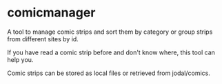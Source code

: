 comicmanager
============

A tool to manage comic strips and sort them by category or group strips from different sites by id.

If you have read a comic strip before and don't know where, this tool can help you.

Comic strips can be stored as local files or retrieved from jodal/comics.
